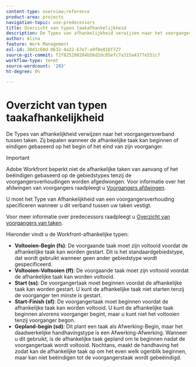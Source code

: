 ```yaml
---
content-type: overview;reference
product-area: projects
navigation-topic: use-predecessors
title: Overzicht van typen taakafhankelijkheid
description: De Types van afhankelijkheid verwijzen naar het voorgangersverband tussen taken. Zij bepalen wanneer de afhankelijke taak kan beginnen of eindigen gebaseerd op het begin of het eind van zijn voorganger.
author: Alina
feature: Work Management
exl-id: 30d1c60d-0632-4a32-b7e7-a9f8e81bf727
source-git-commit: f2f825280204b56d2dc85efc7a315a4377e551c7
workflow-type: tm+mt
source-wordcount: '283'
ht-degree: 0%

---
```


# Overzicht van typen taakafhankelijkheid

De Types van afhankelijkheid verwijzen naar het voorgangersverband tussen taken. Zij bepalen wanneer de afhankelijke taak kan beginnen of eindigen gebaseerd op het begin of het eind van zijn voorganger.

>[!IMPORTANT]
>
>Adobe Workfront beperkt niet de afhankelijke taken van aanvang of het beëindigen gebaseerd op de gebiedstypes tenzij de voorgangersverhoudingen worden afgedwongen. Voor informatie over het afdwingen van voorgangers raadpleegt u [Voorgangers afdwingen](../../../manage-work/tasks/use-prdcssrs/enforced-predecessors.md).

U moet het Type van Afhankelijkheid van een voorgangersverhouding specificeren wanneer u dit verband tussen uw taken vestigt.

Voor meer informatie over predecessors raadpleegt u [Overzicht van voorgangers van taken](../../../manage-work/tasks/use-prdcssrs/predecessors-overview.md).

Hieronder vindt u de Workfront-afhankelijke typen:

* **Voltooien-Begin (fs)**: De voorgaande taak moet zijn voltooid voordat de afhankelijke taak kan worden gestart. Dit is het standaardgebiedstype, dat wordt gebruikt wanneer geen ander gebiedstype wordt gespecificeerd.
* **Voltooien-Voltooien (ff)**: De voorgaande taak moet zijn voltooid voordat de afhankelijke taak kan worden voltooid.
* **Start (ss)**: De voorgangertaak moet beginnen voordat de afhankelijke taak kan worden gestart. U kunt de afhankelijke taak niet starten tenzij de voorganger ten minste is gestart.
* **Start-Finish (sf)**: De voorgangertaak moet beginnen voordat de afhankelijke taak kan worden voltooid. U kunt de afhankelijke taak beginnen alvorens voorganger begint, maar u kunt niet het voltooien tenzij voorganger begon.
* **Gepland-begin (sd)**: Dit plant een taak als Afwerking-Begin, maar het daadwerkelijke handhavingstype is een Afwerking-Afwerking. Wanneer u dit gebruikt, is de afhankelijke taak gepland om te beginnen nadat de voorgangertaak wordt voltooid. Nochtans, maakt de handhaving het zodat kan de afhankelijke taak op om het even welk ogenblik beginnen, maar kan niet beëindigen tot de voorgangerstaak wordt gebeëindigd.
